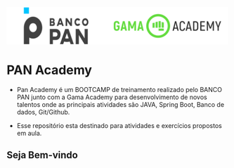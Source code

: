 
<img alt="logo banco pan e gama academy" src="https://github.com/MedeirosRodrigo/Pan-Academy/blob/main/Exercicios/Assets/gama-pan-academy-logo.svg" style="width: 300%, height: auto, margin-left: auto, margin-left: auto" />

# PAN Academy

 - Pan Academy é um BOOTCAMP de treinamento realizado pelo BANCO PAN junto com a Gama Academy para desenvolvimento de novos talentos onde as principais atividades são JAVA, Spring Boot, Banco de dados, Git/Github.
 
 - Esse repositório esta destinado para atividades e exercícios propostos em aula.

## Seja Bem-vindo
